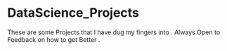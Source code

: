 # DataScience_Projects
These are some Projects that I have dug my fingers into .
Always Open to Feedback on how to get Better .
